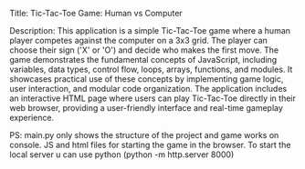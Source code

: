Title: Tic-Tac-Toe Game: Human vs Computer

Description: This application is a simple Tic-Tac-Toe game where a human player competes against the computer on a 3x3 grid. The player can choose their sign ('X' or 'O') and decide who makes the first move. The game demonstrates the fundamental concepts of JavaScript, including variables, data types, control flow, loops, arrays, functions, and modules. It showcases practical use of these concepts by implementing game logic, user interaction, and modular code organization. The application includes an interactive HTML page where users can play Tic-Tac-Toe directly in their web browser, providing a user-friendly interface and real-time gameplay experience.

PS: main.py only shows the structure of the project and game works on console. JS and html files for starting the game in the browser. To start the local server u can use python (python -m http.server 8000)
